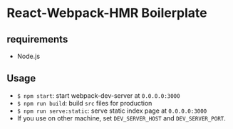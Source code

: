 # React-Webpack-HMR Boilerplate

## requirements
- Node.js

## Usage
- `$ npm start`: start webpack-dev-server at `0.0.0.0:3000`
- `$ npm run build`: build `src` files for production
- `$ npm run serve:static`: serve static index page at `0.0.0.0:3000`
- If you use on other machine, set `DEV_SERVER_HOST` and `DEV_SERVER_PORT`.
